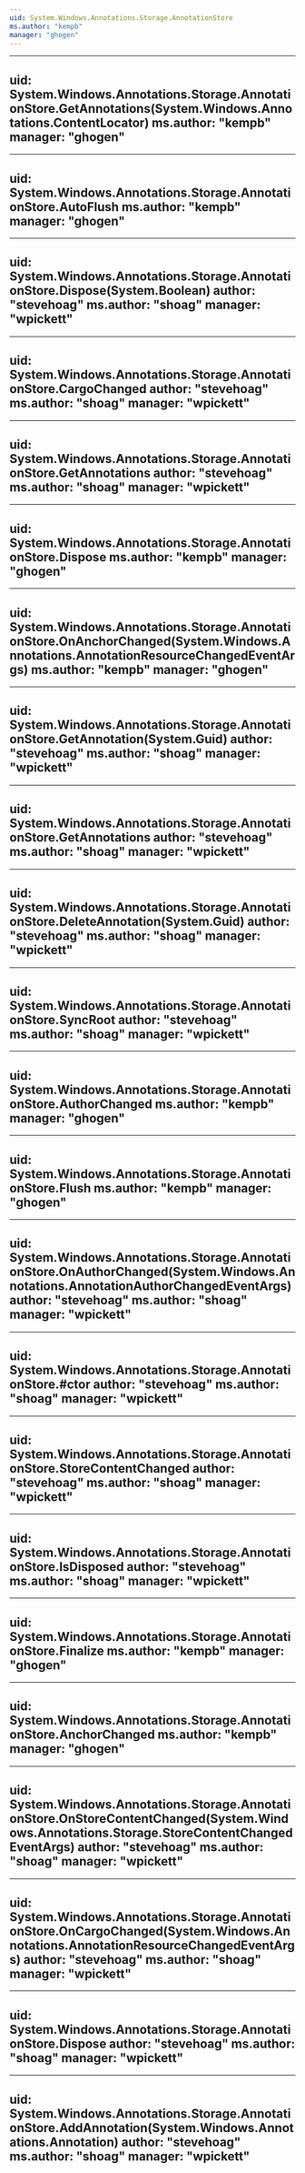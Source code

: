 ```yaml
---
uid: System.Windows.Annotations.Storage.AnnotationStore
ms.author: "kempb"
manager: "ghogen"
---
```


---
uid: System.Windows.Annotations.Storage.AnnotationStore.GetAnnotations(System.Windows.Annotations.ContentLocator)
ms.author: "kempb"
manager: "ghogen"
---

---
uid: System.Windows.Annotations.Storage.AnnotationStore.AutoFlush
ms.author: "kempb"
manager: "ghogen"
---

---
uid: System.Windows.Annotations.Storage.AnnotationStore.Dispose(System.Boolean)
author: "stevehoag"
ms.author: "shoag"
manager: "wpickett"
---

---
uid: System.Windows.Annotations.Storage.AnnotationStore.CargoChanged
author: "stevehoag"
ms.author: "shoag"
manager: "wpickett"
---

---
uid: System.Windows.Annotations.Storage.AnnotationStore.GetAnnotations
author: "stevehoag"
ms.author: "shoag"
manager: "wpickett"
---

---
uid: System.Windows.Annotations.Storage.AnnotationStore.Dispose
ms.author: "kempb"
manager: "ghogen"
---

---
uid: System.Windows.Annotations.Storage.AnnotationStore.OnAnchorChanged(System.Windows.Annotations.AnnotationResourceChangedEventArgs)
ms.author: "kempb"
manager: "ghogen"
---

---
uid: System.Windows.Annotations.Storage.AnnotationStore.GetAnnotation(System.Guid)
author: "stevehoag"
ms.author: "shoag"
manager: "wpickett"
---

---
uid: System.Windows.Annotations.Storage.AnnotationStore.GetAnnotations
author: "stevehoag"
ms.author: "shoag"
manager: "wpickett"
---

---
uid: System.Windows.Annotations.Storage.AnnotationStore.DeleteAnnotation(System.Guid)
author: "stevehoag"
ms.author: "shoag"
manager: "wpickett"
---

---
uid: System.Windows.Annotations.Storage.AnnotationStore.SyncRoot
author: "stevehoag"
ms.author: "shoag"
manager: "wpickett"
---

---
uid: System.Windows.Annotations.Storage.AnnotationStore.AuthorChanged
ms.author: "kempb"
manager: "ghogen"
---

---
uid: System.Windows.Annotations.Storage.AnnotationStore.Flush
ms.author: "kempb"
manager: "ghogen"
---

---
uid: System.Windows.Annotations.Storage.AnnotationStore.OnAuthorChanged(System.Windows.Annotations.AnnotationAuthorChangedEventArgs)
author: "stevehoag"
ms.author: "shoag"
manager: "wpickett"
---

---
uid: System.Windows.Annotations.Storage.AnnotationStore.#ctor
author: "stevehoag"
ms.author: "shoag"
manager: "wpickett"
---

---
uid: System.Windows.Annotations.Storage.AnnotationStore.StoreContentChanged
author: "stevehoag"
ms.author: "shoag"
manager: "wpickett"
---

---
uid: System.Windows.Annotations.Storage.AnnotationStore.IsDisposed
author: "stevehoag"
ms.author: "shoag"
manager: "wpickett"
---

---
uid: System.Windows.Annotations.Storage.AnnotationStore.Finalize
ms.author: "kempb"
manager: "ghogen"
---

---
uid: System.Windows.Annotations.Storage.AnnotationStore.AnchorChanged
ms.author: "kempb"
manager: "ghogen"
---

---
uid: System.Windows.Annotations.Storage.AnnotationStore.OnStoreContentChanged(System.Windows.Annotations.Storage.StoreContentChangedEventArgs)
author: "stevehoag"
ms.author: "shoag"
manager: "wpickett"
---

---
uid: System.Windows.Annotations.Storage.AnnotationStore.OnCargoChanged(System.Windows.Annotations.AnnotationResourceChangedEventArgs)
author: "stevehoag"
ms.author: "shoag"
manager: "wpickett"
---

---
uid: System.Windows.Annotations.Storage.AnnotationStore.Dispose
author: "stevehoag"
ms.author: "shoag"
manager: "wpickett"
---

---
uid: System.Windows.Annotations.Storage.AnnotationStore.AddAnnotation(System.Windows.Annotations.Annotation)
author: "stevehoag"
ms.author: "shoag"
manager: "wpickett"
---
